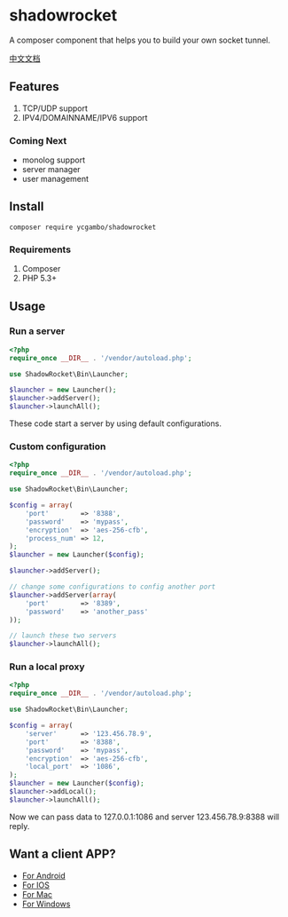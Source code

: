 # shadowrocket

A composer component that helps you to build your own socket tunnel.

[中文文档](doc/README-chn.md)

## Features
1. TCP/UDP support
2. IPV4/DOMAINNAME/IPV6 support

### Coming Next
- monolog support
- server manager
- user management


## Install

    composer require ycgambo/shadowrocket

### Requirements
1. Composer
2. PHP 5.3+

## Usage

### Run a server

```php
<?php
require_once __DIR__ . '/vendor/autoload.php';

use ShadowRocket\Bin\Launcher;

$launcher = new Launcher();
$launcher->addServer();
$launcher->launchAll();

```

These code start a server by using default configurations.

### Custom configuration

```php
<?php
require_once __DIR__ . '/vendor/autoload.php';

use ShadowRocket\Bin\Launcher;

$config = array(
    'port'        => '8388',
    'password'    => 'mypass',
    'encryption'  => 'aes-256-cfb',
    'process_num' => 12,
);
$launcher = new Launcher($config);

$launcher->addServer();

// change some configurations to config another port
$launcher->addServer(array(
    'port'        => '8389',
    'password'    => 'another_pass'
));

// launch these two servers
$launcher->launchAll();

```

### Run a local proxy

```php
<?php
require_once __DIR__ . '/vendor/autoload.php';

use ShadowRocket\Bin\Launcher;

$config = array(
    'server'      => '123.456.78.9',
    'port'        => '8388',
    'password'    => 'mypass',
    'encryption'  => 'aes-256-cfb',
    'local_port'  => '1086',
);
$launcher = new Launcher($config);
$launcher->addLocal();
$launcher->launchAll();

```

Now we can pass data to 127.0.0.1:1086 and server 123.456.78.9:8388 will reply.

## Want a client APP?

- [For Android](https://github.com/shadowsocks/shadowsocks-android/releases)
- [For IOS](https://itunes.apple.com/cn/app/superwingy/id1290093815?mt=8)
- [For Mac](https://github.com/shadowsocks/ShadowsocksX-NG/releases) 
- [For Windows](https://github.com/shadowsocks/shadowsocks-windows/releases)

